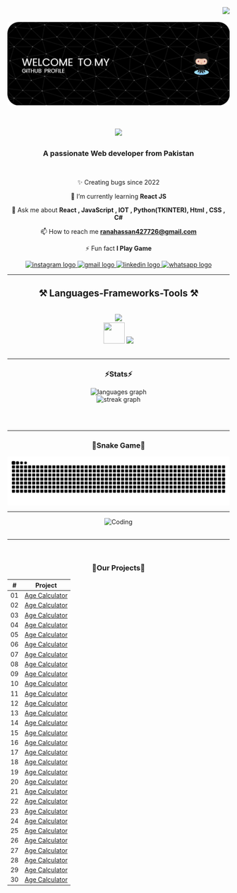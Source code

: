 <img align='right' src="https://visitor-badge.laobi.icu/badge?page_id=hassan42772.hassan42772&"  /><br/><br/>
![logo](https://github.com/hassan42772/hassan42772/blob/main/123.png)


<h1 align="center">
    <img src="https://readme-typing-svg.herokuapp.com/?font=Righteous&size=35&center=true&vCenter=true&width=500&height=70&duration=4000&lines=Hi+There!+👋;+I'm+Rana+Hassan!;" />
</h1>

<h3 align="center">A passionate Web developer from Pakistan</h3>

<br/>

<div align="center">
 
✨ Creating bugs since 2022
 
 🌱 I’m currently learning **React JS**

💬 Ask me about **React , JavaScript , IOT , Python(TKINTER), Html , CSS , C#**

📫 How to reach me **ranahassan427726@gmail.com**

⚡ Fun fact **I Play Game**

 </div>
 
<div align="center"> 
   <a href="https://www.instagram.com/ranahassan7485/" target="_blank">
    <img src="https://img.shields.io/static/v1?message=Instagram&logo=instagram&label=&color=E4405F&logoColor=white&labelColor=&style=for-the-badge" height="35" alt="instagram logo"  />
  </a>
  <a href="ranahassan427726@gmail.com" target="_blank">
    <img src="https://img.shields.io/static/v1?message=Gmail&logo=gmail&label=&color=D14836&logoColor=white&labelColor=&style=for-the-badge" height="35" alt="gmail logo"  />
  </a>
  <a href="https://www.linkedin.com/in/rana-hassan-99b850298/" target="_blank">
    <img src="https://img.shields.io/static/v1?message=LinkedIn&logo=linkedin&label=&color=0077B5&logoColor=white&labelColor=&style=for-the-badge" height="35" alt="linkedin logo"  />
  </a>
  <a href="https://wa.me/+923136064985" target="_blank">
    <img src="https://img.shields.io/static/v1?message=Whatsapp&logo=whatsapp&label=&color=25D366&logoColor=white&labelColor=&style=for-the-badge" height="35" alt="whatsapp logo"  />
  </a>
  
</div>

 <hr/>
 
<h2 align="center">⚒️ Languages-Frameworks-Tools ⚒️</h2>
<br/>
<div align="center">
<img src="https://skillicons.dev/icons?i=react,bootstrap,html,css,vscode,github,sublime,visualstudio,pycharm,cpp" /></br>
<img src="https://cdn.jsdelivr.net/gh/devicons/devicon/icons/csharp/csharp-original.svg" width="48" height="48"/> 



<img src="https://skillicons.dev/icons?i=python,javascript,firebase,mysql,arduino" />

</div>

<br/>
<hr/>

<h3 align="center">⚡Stats⚡</h3>



<div align="center">

  <img src="https://github-readme-stats.vercel.app/api/top-langs?username=hassan42772&locale=en&hide_title=false&layout=compact&card_width=320&langs_count=5&theme=react&hide_border=false" height="190" alt="languages graph"  />
</div>

<div align="center">
  <img src="https://streak-stats.demolab.com?user=hassan42772&locale=en&mode=daily&theme=react&hide_border=false&border_radius=5&order=3" height="220" alt="streak graph"  />
</div>

<br/><br/>

<hr/>
<h3 align="center">🐍Snake Game🐍</h3>
<img align='center' src="https://raw.githubusercontent.com/hassan42772/hassan42772/output/snake.svg" alt="Snake animation" />
<hr/>
<div align="center">
 <img  alt="Coding" width="800" height="450" src="https://camo.githubusercontent.com/2024b4acc66429c1d1dfbe6bcfbe35897f5d939da3522d35922057296eeaf7e6/68747470733a2f2f63646e2e6472696262626c652e636f6d2f75736572732f323133313939332f73637265656e73686f74732f343934383733362f74686f75676874776f726b732d6769665f6472696262626c652e676966">
  <br>


  <br/>
</div>
<hr/>

<br/>
<h3 align="center">🐍Our Projects🐍</h3>

<div align="center">



|  #  | Project                                                                                                                                                                                    
| :-: | --------------------------------------------------------------------------------------------------------------------------- 
| 01  | [Age Calculator](https://github.com/hassan42772/JavaScript_projects/tree/main/Age_calculator)  
| 02  | [Age Calculator](https://github.com/hassan42772/JavaScript_projects/tree/main/Age_calculator)  
| 03  | [Age Calculator](https://github.com/hassan42772/JavaScript_projects/tree/main/Age_calculator)  
| 04  | [Age Calculator](https://github.com/hassan42772/JavaScript_projects/tree/main/Age_calculator)  
| 05  | [Age Calculator](https://github.com/hassan42772/JavaScript_projects/tree/main/Age_calculator)  
| 06  | [Age Calculator](https://github.com/hassan42772/JavaScript_projects/tree/main/Age_calculator)  
| 07  | [Age Calculator](https://github.com/hassan42772/JavaScript_projects/tree/main/Age_calculator)  
| 08  | [Age Calculator](https://github.com/hassan42772/JavaScript_projects/tree/main/Age_calculator)  
| 09  | [Age Calculator](https://github.com/hassan42772/JavaScript_projects/tree/main/Age_calculator)  
| 10  | [Age Calculator](https://github.com/hassan42772/JavaScript_projects/tree/main/Age_calculator)  
| 11  | [Age Calculator](https://github.com/hassan42772/JavaScript_projects/tree/main/Age_calculator)  
| 12  | [Age Calculator](https://github.com/hassan42772/JavaScript_projects/tree/main/Age_calculator)  
| 13  | [Age Calculator](https://github.com/hassan42772/JavaScript_projects/tree/main/Age_calculator)  
| 14  | [Age Calculator](https://github.com/hassan42772/JavaScript_projects/tree/main/Age_calculator)  
| 15  | [Age Calculator](https://github.com/hassan42772/JavaScript_projects/tree/main/Age_calculator)  
| 16  | [Age Calculator](https://github.com/hassan42772/JavaScript_projects/tree/main/Age_calculator)  
| 17  | [Age Calculator](https://github.com/hassan42772/JavaScript_projects/tree/main/Age_calculator)  
| 18  | [Age Calculator](https://github.com/hassan42772/JavaScript_projects/tree/main/Age_calculator)  
| 19  | [Age Calculator](https://github.com/hassan42772/JavaScript_projects/tree/main/Age_calculator)  
| 20  | [Age Calculator](https://github.com/hassan42772/JavaScript_projects/tree/main/Age_calculator)  
| 21  | [Age Calculator](https://github.com/hassan42772/JavaScript_projects/tree/main/Age_calculator)  
| 22  | [Age Calculator](https://github.com/hassan42772/JavaScript_projects/tree/main/Age_calculator)  
| 23  | [Age Calculator](https://github.com/hassan42772/JavaScript_projects/tree/main/Age_calculator)  
| 24  | [Age Calculator](https://github.com/hassan42772/JavaScript_projects/tree/main/Age_calculator)  
| 25  | [Age Calculator](https://github.com/hassan42772/JavaScript_projects/tree/main/Age_calculator)                               
| 26  | [Age Calculator](https://github.com/hassan42772/JavaScript_projects/tree/main/Age_calculator)  
| 27  | [Age Calculator](https://github.com/hassan42772/JavaScript_projects/tree/main/Age_calculator)  
| 28  | [Age Calculator](https://github.com/hassan42772/JavaScript_projects/tree/main/Age_calculator)  
| 29  | [Age Calculator](https://github.com/hassan42772/JavaScript_projects/tree/main/Age_calculator)  
| 30  | [Age Calculator](https://github.com/hassan42772/JavaScript_projects/tree/main/Age_calculator)                    



</div>

